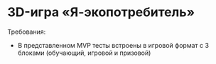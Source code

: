 # 3D-игра «Я-экопотребитель»

Требования:
- В представленном MVP тесты встроены в игровой формат с 3 блоками (обучающий, игровой и призовой)